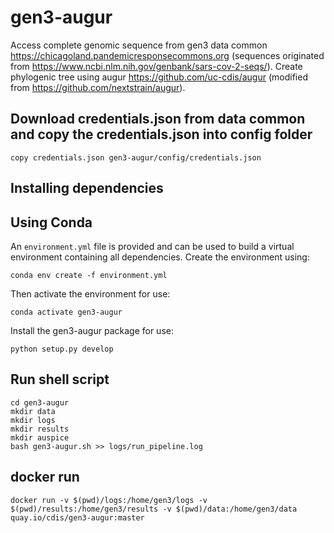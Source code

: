 # gen3-augur
Access complete genomic sequence from gen3 data common https://chicagoland.pandemicresponsecommons.org (sequences originated from https://www.ncbi.nlm.nih.gov/genbank/sars-cov-2-seqs/). Create phylogenic tree using augur https://github.com/uc-cdis/augur (modified from https://github.com/nextstrain/augur).

## Download credentials.json from data common and copy the credentials.json into config folder
```
copy credentials.json gen3-augur/config/credentials.json
```

## Installing dependencies
## Using Conda
An `environment.yml` file is provided and can be used to build a virtual environment containing all dependencies. Create the environment using:
```
conda env create -f environment.yml
```
Then activate the environment for use:
```
conda activate gen3-augur
```

Install the gen3-augur package for use:
```
python setup.py develop
```

## Run shell script
```
cd gen3-augur
mkdir data
mkdir logs
mkdir results
mkdir auspice
bash gen3-augur.sh >> logs/run_pipeline.log
```

## docker run

```
docker run -v $(pwd)/logs:/home/gen3/logs -v $(pwd)/results:/home/gen3/results -v $(pwd)/data:/home/gen3/data quay.io/cdis/gen3-augur:master
```
